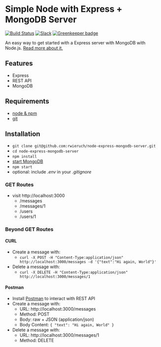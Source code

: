# Simple Node with Express + MongoDB Server

[![Build Status](https://travis-ci.org/rwieruch/node-express-mongodb-server.svg?branch=master)](https://travis-ci.org/rwieruch/node-express-mongodb-server) [![Slack](https://slack-the-road-to-learn-react.wieruch.com/badge.svg)](https://slack-the-road-to-learn-react.wieruch.com/) [![Greenkeeper badge](https://badges.greenkeeper.io/rwieruch/node-express-mongodb-server.svg)](https://greenkeeper.io/)

An easy way to get started with a Express server with MongoDB with Node.js. [Read more about it.](https://www.robinwieruch.de/mongodb-express-setup-tutorial/)

## Features

- Express
- REST API
- MongoDB

## Requirements

- [node & npm](https://nodejs.org/en/)
- [git](https://www.robinwieruch.de/git-essential-commands/)

## Installation

- `git clone git@github.com:rwieruch/node-express-mongodb-server.git`
- `cd node-express-mongodb-server`
- `npm install`
- [start MongoDB](https://www.robinwieruch.de/mongodb-express-setup-tutorial/)
- `npm start`
- optional: include _.env_ in your _.gitignore_

### GET Routes

- visit http://localhost:3000
  - /messages
  - /messages/1
  - /users
  - /users/1

### Beyond GET Routes

#### CURL

- Create a message with:
  - `curl -X POST -H "Content-Type:application/json" http://localhost:3000/messages -d '{"text":"Hi again, World"}'`
- Delete a message with:
  - `curl -X DELETE -H "Content-Type:application/json" http://localhost:3000/messages/1`

#### Postman

- Install [Postman](https://www.getpostman.com/apps) to interact with REST API
- Create a message with:
  - URL: http://localhost:3000/messages
  - Method: POST
  - Body: raw + JSON (application/json)
  - Body Content: `{ "text": "Hi again, World" }`
- Delete a message with:
  - URL: http://localhost:3000/messages/1
  - Method: DELETE
